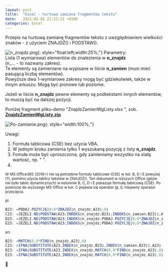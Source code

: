 ```yaml
---
layout: post
title:  "Excel - hurtowa zamiana fragmentów tekstu"
date:   2021-02-02 21:21:21 +0100
categories: Excel
---
```


Przepis na hurtową zamianę fragmentów tekstu z uwzględnianiem wielkości znaków - z użyciem ZNAJDŹ() i PODSTAW(). 


![n_znajdz.png]({{site.baseurl}}/assets/img/n_znajdz.png "n_znajdz.png"){: style="float:left;width:25%;"}
Parametry:  
Lista (1 wymiarowa) elementów do znalezienia w **n_znajdz**  
(n_... - to nazwany zakres).  
Te elementy są zamieniane na wypisane w liście **n_zamien** (musi mieć pasującą liczbę elementów).  
Powyższe dwa 1-wymiarowe zakresy mogą być gdziekolwiek, także w  innym arkuszu. Mogą być pionowe lub poziome.  
 
Jeżeli w liście **n_znajdz** pewne elementy są podtekstami innych elementów, to muszą być na dalszej pozycji. 

Poniżej fragment pliku-demo "ZnajdzZamienWgListy.xlsx ", zob. [**ZnajdzZamienWgListy.zip**]({{site.baseurl}}/assets/files/ZnajdzZamienWgListy.zip) 

![Po-zamianie.png]({{site.baseurl}}/assets/img/Po-zamianie.png "Po-zamianie.png"){: style="width:100%;"}


 
Uwagi: 
1. Formuła tablicowa (CSE) bez użycia VBA. 
2. W jednym kroku zamienia tylko 1 wyszukaną pozycję z listy **n_znajdz**. 
3. Fomuła może być uproszczona, gdy zamieniamy wszystko na stałą wartość, np. " ". 
4. <small>
W MS Office365 (2016+) nie są potrzebne formuły tablicowe (CSE) w kol. B, D i E powyżej (?), pomimo użycia tablicy tekstów w ZNAJDŹ(). 
Ten dokument w niższych Office (gdzie nie było tablic dynamicznych) w kolumnie B, C, D i E pokazuje formułę tablicową (CSE). 
Po powrocie do wyższego MS Office w kol. C pojawia się operator @, tj. niejawny operator przecięcia.</small>

<small>pl:</small>
```` js
B23: =PODAJ.POZYCJĘ(0;0*ZNAJDŹ(n_znajdz;A23);0)
C23: =JEŻELI.ND(PODSTAW(A23;INDEKS(n_znajdz;B23);INDEKS(n_zamien;B23));A23)
D23: =JEŻELI.ND(PODSTAW(A23;INDEKS(n_znajdz;PODAJ.POZYCJĘ(0;0*ZNAJDŹ(n_znajdz;A23);0));INDEKS(n_zamien;PODAJ.POZYCJĘ(0;0*ZNAJDŹ(n_znajdz;A23);0)));A23)
E23: =JEŻELI.ND(PODSTAW(A23;INDEKS(n_znajdz;PODAJ.POZYCJĘ(0;0*ZNAJDŹ(n_znajdz;A23);0));"_x_");A23)
````

<small>en:</small>
```` js
B23: =MATCH(0,0*FIND(n_znajdz,A23),0)
C23: =IFNA(SUBSTITUTE(A23,INDEX(n_znajdz,B23),INDEX(n_zamien,B23)),A23)
D23: =IFNA(SUBSTITUTE(A23,INDEX(n_znajdz,MATCH(0,0*FIND(n_znajdz,A23),0)),INDEX(n_zamien,MATCH(0,0*FIND(n_znajdz,A23),0))),A23)
E23: =IFNA(SUBSTITUTE(A23,INDEX(n_znajdz,MATCH(0,0*FIND(n_znajdz,A23),0)),"_x_"),A23)
````

<style> pre code {font-size: smaller;} </style>

<!-- {% unless jekyll.environment %} -->
<script>

(function() {
  const images = document.getElementsByTagName('img'); 
  for(let i = 0; i < images.length; i++) {
    images[i].src = images[i].src.replace('%7B%7Bsite.baseurl%7D%7D','..');
  } //{{site.baseurl}} - without spaces!  
})();

</script>
<!-- {% endunless %} -->